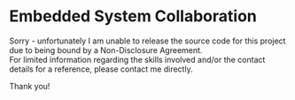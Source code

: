 # Embedded System Collaboration

Sorry - unfortunately I am unable to release the source code for this project due to being bound by a Non-Disclosure Agreement.<br/>
For limited information regarding the skills involved and/or the contact details for a reference, please contact me directly.

Thank you!
